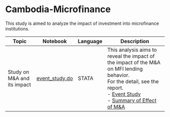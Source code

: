 # Cambodia-Microfinance

This study is aimed to analyze the impact of investment into microfinance institutions.


|Topic                                |Notebook    |Language  |  Description | 
|-------------------------------------|------------|-------|----|
|Study on M&A and its impact | [event_study.do](https://github.com/DaijuAiba/Cambodia-Microfinance/blob/main/M%26A/event_study.do) | STATA |  This analysis aims to reveal the impact of the impact of the M&A on MFI lending behavior. <br> For the detail, see the report.　<br> - [Event Study](https://github.com/DaijuAiba/Cambodia-Microfinance/blob/main/M%26A/Report%20on%20event%20study%20analysis.pdf) <br> - [Summary of Effect of M&A](https://github.com/DaijuAiba/Cambodia-Microfinance/blob/main/M%26A/Report%20summary%20on%20M%26A%20and%20agricultural%20technology%20effects%2020210319.pdf)

